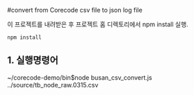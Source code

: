 #convert from Corecode csv file to json log file 

이 프로젝트를 내려받은 후 프로젝트 홈 디렉토리에서 npm install 실행.

```
npm install
```

## 1. 실행명령어

~/corecode-demo/bin$node busan_csv_convert.js ../source/tb_node_raw.0315.csv
